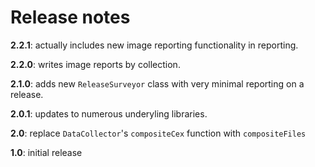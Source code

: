 # Release notes


**2.2.1**:  actually includes new image reporting functionality in reporting.

**2.2.0**:  writes image reports by collection.

**2.1.0**: adds new `ReleaseSurveyor` class with very minimal reporting on a release.

**2.0.1**: updates to numerous underyling libraries.

**2.0**:  replace `DataCollector`'s `compositeCex` function with `compositeFiles`

**1.0**:  initial release
